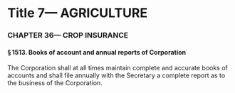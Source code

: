 
# Title 7— AGRICULTURE
### CHAPTER 36— CROP INSURANCE
#### § 1513. Books of account and annual reports of Corporation

The Corporation shall at all times maintain complete and accurate books of accounts and shall file annually with the Secretary a complete report as to the business of the Corporation.
